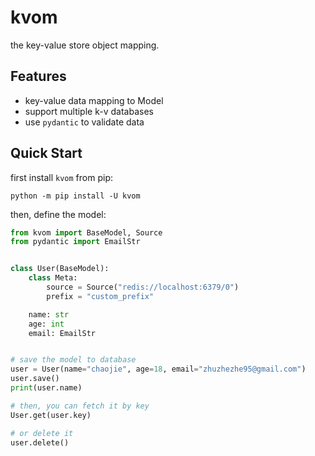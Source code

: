 # kvom

the key-value store object mapping.

## Features

- key-value data mapping to Model
- support multiple k-v databases
- use `pydantic` to validate data

## Quick Start

first install `kvom` from pip:

```shell
python -m pip install -U kvom
```

then, define the model:

```python
from kvom import BaseModel, Source
from pydantic import EmailStr


class User(BaseModel):
    class Meta:
        source = Source("redis://localhost:6379/0")
        prefix = "custom_prefix"

    name: str
    age: int
    email: EmailStr


# save the model to database
user = User(name="chaojie", age=18, email="zhuzhezhe95@gmail.com")
user.save()
print(user.name)

# then, you can fetch it by key
User.get(user.key)

# or delete it
user.delete()
```
